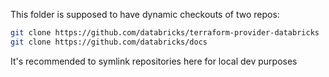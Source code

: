 This folder is supposed to have dynamic checkouts of two repos:

```sh
git clone https://github.com/databricks/terraform-provider-databricks
git clone https://github.com/databricks/docs
```

It's recommended to symlink repositories here for local dev purposes